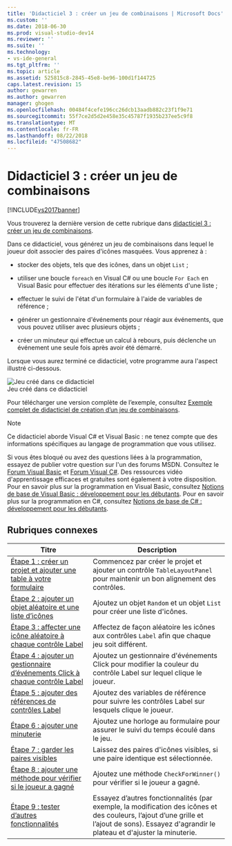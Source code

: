 ```yaml
---
title: 'Didacticiel 3 : créer un jeu de combinaisons | Microsoft Docs'
ms.custom: ''
ms.date: 2018-06-30
ms.prod: visual-studio-dev14
ms.reviewer: ''
ms.suite: ''
ms.technology:
- vs-ide-general
ms.tgt_pltfrm: ''
ms.topic: article
ms.assetid: 525815c8-2845-45e8-be96-100d1f144725
caps.latest.revision: 15
author: gewarren
ms.author: gewarren
manager: ghogen
ms.openlocfilehash: 00484f4cefe196cc26dcb13aadb882c23f1f9e71
ms.sourcegitcommit: 55f7ce2d5d2e458e35c45787f1935b237ee5c9f8
ms.translationtype: MT
ms.contentlocale: fr-FR
ms.lasthandoff: 08/22/2018
ms.locfileid: "47508682"
---
```

# <a name="tutorial-3-create-a-matching-game"></a>Didacticiel 3 : créer un jeu de combinaisons
[!INCLUDE[vs2017banner](../includes/vs2017banner.md)]

Vous trouverez la dernière version de cette rubrique dans [didacticiel 3 : créer un jeu de combinaisons](https://docs.microsoft.com/visualstudio/ide/tutorial-3-create-a-matching-game).  
  
Dans ce didacticiel, vous générez un jeu de combinaisons dans lequel le joueur doit associer des paires d'icônes masquées. Vous apprenez à :  
  
-   stocker des objets, tels que des icônes, dans un objet `List` ;  
  
-   utiliser une boucle `foreach` en Visual C# ou une boucle `For Each` en Visual Basic pour effectuer des itérations sur les éléments d'une liste ;  
  
-   effectuer le suivi de l'état d'un formulaire à l'aide de variables de référence ;  
  
-   générer un gestionnaire d'événements pour réagir aux événements, que vous pouvez utiliser avec plusieurs objets ;  
  
-   créer un minuteur qui effectue un calcul à rebours, puis déclenche un événement une seule fois après avoir été démarré.  
  
 Lorsque vous aurez terminé ce didacticiel, votre programme aura l'aspect illustré ci-dessous.  
  
 ![Jeu créé dans ce didacticiel](../ide/media/express-finishedgame.png "Express_FinishedGame")  
Jeu créé dans ce didacticiel  
  
 Pour télécharger une version complète de l’exemple, consultez [Exemple complet de didacticiel de création d’un jeu de combinaisons](http://code.msdn.microsoft.com/Complete-Matching-Game-4cffddba).  
  
> [!NOTE]
>  Ce didacticiel aborde Visual C# et Visual Basic : ne tenez compte que des informations spécifiques au langage de programmation que vous utilisez.  
  
 Si vous êtes bloqué ou avez des questions liées à la programmation, essayez de publier votre question sur l'un des forums MSDN. Consultez le [Forum Visual Basic](http://social.msdn.microsoft.com/Forums/home?forum=vbgeneral) et [Forum Visual C#](http://social.msdn.microsoft.com/Forums/home?forum=csharpgeneral). Des ressources vidéo d'apprentissage efficaces et gratuites sont également à votre disposition. Pour en savoir plus sur la programmation en Visual Basic, consultez [Notions de base de Visual Basic : développement pour les débutants](http://channel9.msdn.com/Series/Visual-Basic-Development-for-Absolute-Beginners). Pour en savoir plus sur la programmation en C#, consultez [Notions de base de C# : développement pour les débutants](http://channel9.msdn.com/Series/C-Sharp-Fundamentals-Development-for-Absolute-Beginners).  
  
## <a name="related-topics"></a>Rubriques connexes  
  
|Titre|Description|  
|-----------|-----------------|  
|[Étape 1 : créer un projet et ajouter une table à votre formulaire](../ide/step-1-create-a-project-and-add-a-table-to-your-form.md)|Commencez par créer le projet et ajouter un contrôle `TableLayoutPanel` pour maintenir un bon alignement des contrôles.|  
|[Étape 2 : ajouter un objet aléatoire et une liste d’icônes](../ide/step-2-add-a-random-object-and-a-list-of-icons.md)|Ajoutez un objet `Random` et un objet `List` pour créer une liste d'icônes.|  
|[Étape 3 : affecter une icône aléatoire à chaque contrôle Label](../ide/step-3-assign-a-random-icon-to-each-label.md)|Affectez de façon aléatoire les icônes aux contrôles `Label` afin que chaque jeu soit différent.|  
|[Étape 4 : ajouter un gestionnaire d’événements Click à chaque contrôle Label](../ide/step-4-add-a-click-event-handler-to-each-label.md)|Ajoutez un gestionnaire d'événements Click pour modifier la couleur du contrôle Label sur lequel clique le joueur.|  
|[Étape 5 : ajouter des références de contrôles Label](../ide/step-5-add-label-references.md)|Ajoutez des variables de référence pour suivre les contrôles Label sur lesquels clique le joueur.|  
|[Étape 6 : ajouter une minuterie](../ide/step-6-add-a-timer.md)|Ajoutez une horloge au formulaire pour assurer le suivi du temps écoulé dans le jeu.|  
|[Étape 7 : garder les paires visibles](../ide/step-7-keep-pairs-visible.md)|Laissez des paires d'icônes visibles, si une paire identique est sélectionnée.|  
|[Étape 8 : ajouter une méthode pour vérifier si le joueur a gagné](../ide/step-8-add-a-method-to-verify-whether-the-player-won.md)|Ajoutez une méthode `CheckForWinner()` pour vérifier si le joueur a gagné.|  
|[Étape 9 : tester d’autres fonctionnalités](../ide/step-9-try-other-features.md)|Essayez d’autres fonctionnalités (par exemple, la modification des icônes et des couleurs, l’ajout d’une grille et l’ajout de sons). Essayez d'agrandir le plateau et d'ajuster la minuterie.|



